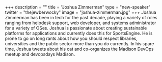 +++
description = ""
title = "Joshua Zimmerman"
type = "new-speaker"
twitter = "thejewberwocky"
image = "joshua-zimmerman.jpg"
+++
Joshua Zimmerman has been in tech for the past decade, playing a variety of roles ranging from helpdesk support, web developer, and systems administrator for a variety of OSes. Joshua is passionate about creating sustainable platforms for applications and currently does this for SportsEngine. He is prone to go on long rants about how you should respect libraries, universities and the public sector more than you do currently. In his spare time, Joshua tweets about his cat and co-organizes the Madison DevOps meetup and devopsdays Madison.